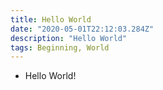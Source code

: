 ```yaml
---
title: Hello World
date: "2020-05-01T22:12:03.284Z"
description: "Hello World"
tags: Beginning, World
---
```


* Hello World!